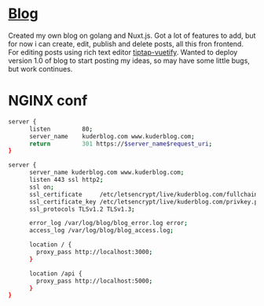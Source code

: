 # [Blog](https://kuderblog.com)
Created my own blog on golang and Nuxt.js. Got a lot of features to add, but for now i can create, edit, publish and delete posts, all this fron frontend. For editing posts using rich text editor [tiptap-vuetify](https://github.com/iliyaZelenko/tiptap-vuetify). Wanted to deploy version 1.0 of blog to start posting my ideas, so may have some little bugs, but work continues.

# NGINX conf

```bash
server {
      listen         80;
      server_name    kuderblog.com www.kuderblog.com;
      return         301 https://$server_name$request_uri;
}

server {
      server_name kuderblog.com www.kuderblog.com;
      listen 443 ssl http2;
      ssl on;
      ssl_certificate     /etc/letsencrypt/live/kuderblog.com/fullchain.pem;
      ssl_certificate_key /etc/letsencrypt/live/kuderblog.com/privkey.pem;
      ssl_protocols TLSv1.2 TLSv1.3;

      error_log /var/log/blog/blog_error.log error;
      access_log /var/log/blog/blog_access.log;

      location / {
        proxy_pass http://localhost:3000;
      }

      location /api {
        proxy_pass http://localhost:5000;
      }
}
```
